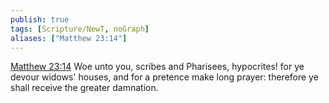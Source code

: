 ```yaml
---
publish: true
tags: [Scripture/NewT, noGraph]
aliases: ["Matthew 23:14"]
---
```

[Matthew 23:14](https://churchofjesuschrist.org/study/scriptures/nt/matt/23?lang=eng&id=p14#p14) Woe unto you, scribes and Pharisees, hypocrites! for ye devour widows' houses, and for a pretence make long prayer: therefore ye shall receive the greater damnation.
